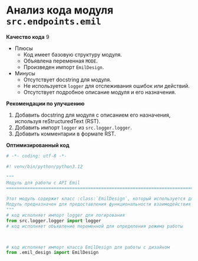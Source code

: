 # Анализ кода модуля `src.endpoints.emil`

**Качество кода**
9
 -  Плюсы
    - Код имеет базовую структуру модуля.
    - Объявлена переменная `MODE`.
    - Произведен импорт `EmilDesign`.
 -  Минусы
    - Отсутствует docstring для модуля.
    - Не используется `logger` для отслеживания ошибок или действий.
    - Отсутствует подробное описание модуля и его назначения.

**Рекомендации по улучшению**
1. Добавить docstring для модуля с описанием его назначения,  используя reStructuredText (RST).
2. Добавить импорт `logger` из `src.logger.logger`.
3. Добавить комментарии в формате RST.

**Оптимизированный код**
```python
# -*- coding: utf-8 -*-

#! venv/bin/python/python3.12

"""
Модуль для работы с API Emil
=========================================================================================

Этот модуль содержит класс :class:`EmilDesign`, который используется для работы с API Emil.
Модуль предназначен для предоставления функциональности взаимодействия с API, включая дизайн.
"""
# код исполняет импорт logger для логирования
from src.logger.logger import logger
# код исполняет объявление переменной для определения режима работы



# код исполняет импорт класса EmilDesign для работы с дизайном
from .emil_design import EmilDesign
```